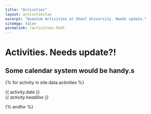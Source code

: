 ```yaml
---
title: "Activities"
layout: activitieslay
excerpt: "Quantum Activities at Ghent University. Needs update."
sitemap: false
permalink: /activities.html
---
```


# Activities. Needs update?!
## Some calendar system would be handy.s

{% for activity in site.data.activities %}
<p>{{ activity.date }} <br>
<em>{{ activity.headline }}</em></p>
{% endfor %}


